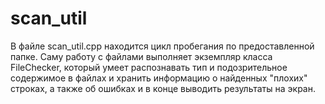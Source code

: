# scan_util
В файле scan_util.cpp находится цикл пробегания по предоставленной папке.
Саму работу с файлами выполняет экземпляр класса FileChecker, который умеет распознавать тип и подозрительное содержимое в файлах и хранить информацию о найденных "плохих" строках,
а также об ошибках и в конце выводить результаты на экран.
